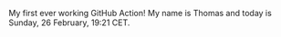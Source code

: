 My first ever working GitHub Action!
My name is Thomas and today is Sunday, 26 February, 19:21 CET. 
